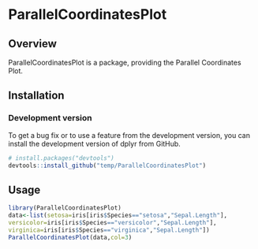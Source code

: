# ParallelCoordinatesPlot

## Overview


ParallelCoordinatesPlot is a package, providing the Parallel Coordinates Plot.


## Installation

### Development version

To get a bug fix or to use a feature from the development version, you
can install the development version of dplyr from GitHub.

``` r
# install.packages("devtools")
devtools::install_github("temp/ParallelCoordinatesPlot")
```


## Usage

``` r
library(ParallelCoordinatesPlot)
data<-list(setosa=iris[iris$Species=="setosa","Sepal.Length"],
versicolor=iris[iris$Species=="versicolor","Sepal.Length"],
virginica=iris[iris$Species=="virginica","Sepal.Length"])
ParallelCoordinatesPlot(data,col=3)
```
